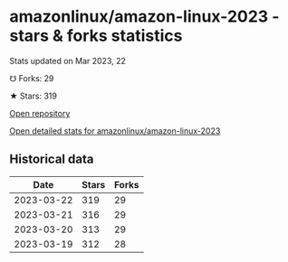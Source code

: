 # amazonlinux/amazon-linux-2023 - stars & forks statistics

Stats updated on Mar 2023, 22

☋ Forks: 29

★ Stars: 319

[Open repository](https://github.com/amazonlinux/amazon-linux-2023)

[Open detailed stats for amazonlinux/amazon-linux-2023](https://reviewgithub.com/rep/amazonlinux/amazon-linux-2023)

## Historical data
| Date | Stars | Forks |
|------|-------|-------|
| 2023-03-22 | 319 | 29 | 
| 2023-03-21 | 316 | 29 | 
| 2023-03-20 | 313 | 29 | 
| 2023-03-19 | 312 | 28 | 

